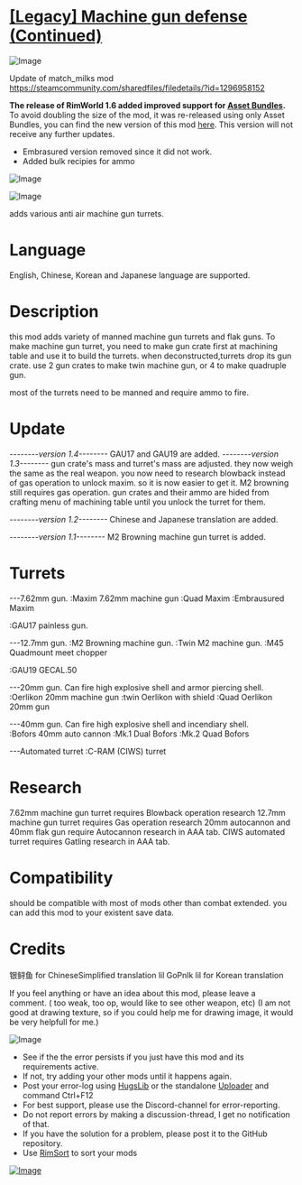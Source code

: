 # [[Legacy] Machine gun defense (Continued)](https://steamcommunity.com/sharedfiles/filedetails/?id=2045174586)

![Image](https://i.imgur.com/buuPQel.png)

Update of match_milks mod
https://steamcommunity.com/sharedfiles/filedetails/?id=1296958152

**The release of RimWorld 1.6 added improved support for [Asset Bundles](https://github.com/emipa606/AssetBuilder/blob/main/README.md).**
To avoid doubling the size of the mod, it was re-released using only Asset Bundles, you can find the new version of this mod [here](https://steamcommunity.com/sharedfiles/filedetails/?id=3505364485).
This version will not receive any further updates.

- Embrasured version removed since it did not work.
- Added bulk recipies for ammo

![Image](https://i.imgur.com/pufA0kM.png)
	
![Image](https://i.imgur.com/Z4GOv8H.png)

adds various anti air machine gun turrets.

#  Language
 
English, Chinese, Korean and Japanese language are supported.

# Description
 
this mod adds variety of manned machine gun turrets and flak guns.
To make machine gun turret, you need to make gun crate first at machining table and use it to build the turrets. 
when deconstructed,turrets drop its gun crate. use 2 gun crates to make twin machine gun, or 4 to make quadruple gun.	
	
most of the turrets need to be manned and require ammo to fire.	
# Update
 
*--------version 1.4--------*
GAU17 and GAU19 are added.
*--------version 1.3--------*
gun crate's mass and turret's mass are adjusted. they now weigh the same as the real weapon.
you now need to research blowback instead of gas operation to unlock maxim. so it is now easier to get it.  M2 browning still requires gas operation.
gun crates and their ammo are hided from crafting menu of machining table until you unlock the turret for them.

*--------version 1.2--------*
Chinese and Japanese translation are added.

*--------version 1.1--------*
M2 Browning machine gun turret is added.

	
# Turrets

---7.62mm gun.
:Maxim 7.62mm machine gun
:Quad Maxim
:Embrausured Maxim
	
:GAU17 painless gun.

---12.7mm gun.
:M2 Browning machine gun.
:Twin M2 machine gun.
:M45 Quadmount meet chopper

:GAU19 GECAL.50

---20mm gun. Can fire high explosive shell and armor piercing shell.
:Oerlikon 20mm machine gun
:twin Oerlikon with shield
:Quad Oerlikon 20mm gun 
	
---40mm gun. Can fire high explosive shell and incendiary shell.	
:Bofors 40mm auto cannon
:Mk.1 Dual Bofors
:Mk.2 Quad Bofors

---Automated turret
:C-RAM (CIWS) turret
	
# Research

7.62mm machine gun turret requires Blowback operation research
12.7mm machine gun turret requires Gas operation research
20mm autocannon and 40mm flak gun  require Autocannon research in AAA tab.
CIWS automated turret requires Gatling research in AAA tab.

# Compatibility

should be compatible with most of mods other than combat extended.
you can add this mod to your existent save data.


# Credits

银鲟鱼 for ChineseSimplified translation
lil GoPnlk lil for Korean translation


If you feel anything or have an idea about this mod,  please leave a comment. ( too weak, too op, would like to see other weapon, etc)
(I am not good at drawing texture, so if you could help me for drawing image, it would be very helpfull for me.)


![Image](https://i.imgur.com/PwoNOj4.png)



-  See if the the error persists if you just have this mod and its requirements active.
-  If not, try adding your other mods until it happens again.
-  Post your error-log using [HugsLib](https://steamcommunity.com/workshop/filedetails/?id=818773962) or the standalone [Uploader](https://steamcommunity.com/sharedfiles/filedetails/?id=2873415404) and command Ctrl+F12
-  For best support, please use the Discord-channel for error-reporting.
-  Do not report errors by making a discussion-thread, I get no notification of that.
-  If you have the solution for a problem, please post it to the GitHub repository.
-  Use [RimSort](https://github.com/RimSort/RimSort/releases/latest) to sort your mods

 

[![Image](https://img.shields.io/github/v/release/emipa606/MachineGunDefence?label=latest%20version&style=plastic&color=9f1111&labelColor=black)](https://steamcommunity.com/sharedfiles/filedetails/changelog/2045174586)
